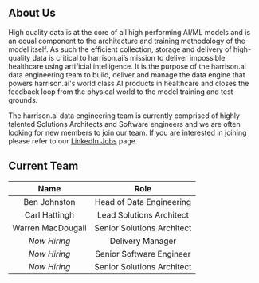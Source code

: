 ## About Us 

High quality data is at the core of all high performing AI/ML models and is an equal component to the architecture and training methodology of the model itself.  As such the efficient collection, storage and delivery of high-quality data is critical to harrison.ai’s mission to deliver impossible healthcare using artificial intelligence.  It is the purpose of the harrison.ai data engineering team to build, deliver and manage the data engine that powers harrison.ai's world class AI products in healthcare and closes the feedback loop from the physical world to the model training and test grounds.

The harrison.ai data engineering team is currently comprised of highly talented Solutions Architects and Software engineers and we are often looking for new members to join our team.  If you are interested in joining please refer to our [LinkedIn Jobs](https://www.linkedin.com/company/harrison-ai/jobs/) page. 

## Current Team

|       Name        |            Role            |
| :---------------: | :------------------------: |
|   Ben Johnston    |  Head of Data Engineering  |
|   Carl Hattingh   |  Lead Solutions Architect  |
| Warren MacDougall | Senior Solutions Architect |
|   *Now Hiring*    |      Delivery Manager      |
|   *Now Hiring*    |  Senior Software Engineer  |
|   *Now Hiring*    | Senior Solutions Architect |